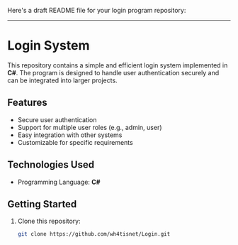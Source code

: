 Here's a draft README file for your login program repository:

---

# Login System

This repository contains a simple and efficient login system implemented in **C#**. The program is designed to handle user authentication securely and can be integrated into larger projects.

## Features

- Secure user authentication
- Support for multiple user roles (e.g., admin, user)
- Easy integration with other systems
- Customizable for specific requirements

## Technologies Used

- Programming Language: **C#**

## Getting Started

1. Clone this repository:
   ```bash
   git clone https://github.com/wh4tisnet/Login.git
   ```
